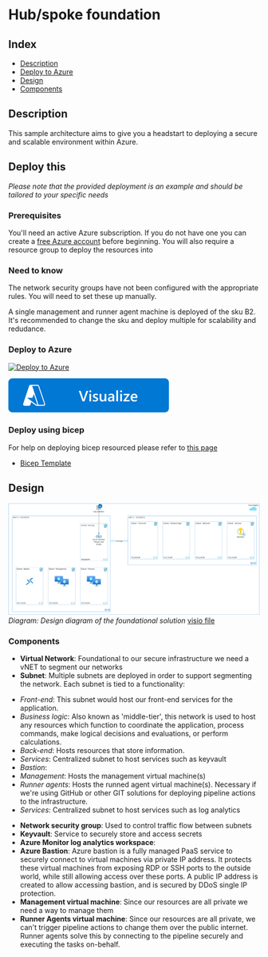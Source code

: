 # Hub/spoke foundation
## Index
* [Description](#description)
* [Deploy to Azure](#deploy-to-azure)
* [Design](#design)
* [Components](#components)

## Description
This sample architecture aims to give you a headstart to deploying a secure and scalable environment within Azure. 

## Deploy this 
*Please note that the provided deployment is an example and should be tailored to your specific needs* 

### Prerequisites
You'll need an active Azure subscription. If you do not have one you can create a [free Azure account](https://azure.microsoft.com/free/) before beginning. You will also require a resource group to deploy the resources into

### Need to know
The network security groups have not been configured with the appropriate rules. You will need to set these up manually.

A single management and runner agent machine is deployed of the sku B2. It's recommended to change the sku and deploy multiple for scalability and redudance.

### Deploy to Azure
[![Deploy to Azure](https://aka.ms/deploytoazurebutton)](https://portal.azure.com/#create/Microsoft.Template/uri/https%3A%2F%2Fraw.githubusercontent.com%2Fmarcdekeyser%2Frefarch%2Frefs%2Fheads%2Fmain%2Fcode%2Fsol_foundation_hub_spoke%2Fmain.json)

[![Visualize](https://raw.githubusercontent.com/Azure/azure-quickstart-templates/master/1-CONTRIBUTION-GUIDE/images/visualizebutton.svg?sanitize=true)](http://armviz.io/#/?load=https%3A%2F%2Fraw.githubusercontent.com%2Fmarcdekeyser%2Frefarch%2Frefs%2Fheads%2Fmain%2Fcode%2Fsol_foundation_hub_spoke%2Fmain.json)

### Deploy using bicep
For help on deploying bicep resourced please refer to [this page](/code/DeployBicep.md)
* [Bicep Template](https://github.com/marcdekeyser/refarch/blob/man/code/sol_foundation_hub_spoke)  

## Design
![Foundational solution platform](/Solutions/Foundation_hub_spoke/images/sol_foundation_hub_spoke.png)
*Diagram: Design diagram of the foundational solution*
[visio file](/Solutions/Foundation_hub_spoke/diagrams/sol_foundation_hub_spoke.vsdx)

### Components
* **Virtual Network**: Foundational to our secure infrastructure we need a vNET to segment our networks
* **Subnet**: Multiple subnets are deployed in order to support segmenting the network. Each subnet is tied to a functionality:
- *Front-end*: This subnet would host our front-end services for the application.
- *Business logic*: Also known as 'middle-tier', this network is used to host any resources which function to coordinate the application, process commands, make logical decisions and evaluations, or perform calculations. 
- *Back-end*: Hosts resources that store information. 
- *Services*: Centralized subnet to host services such as keyvault
- *Bastion*: 
- *Management*: Hosts the management virtual machine(s)
- *Runner agents*: Hosts the runned agent virtual machine(s). Necessary if we're using GitHub or other GIT solutions for deploying pipeline actions to the infrastructure.
- *Services*: Centralized subnet to host services such as log analytics
* **Network security group**: Used to control traffic flow between subnets
* **Keyvault**: Service to securely store and access secrets
* **Azure Monitor log analytics workspace**: 
* **Azure Bastion**: Azure bastion is a fully managed PaaS service to securely connect to virtual machines via private IP address. It protects these virtual machines from exposing RDP or SSH ports to the outside world, while still allowing access over these ports.
A public IP address is created to allow accessing bastion, and is secured by DDoS single IP protection.
* **Management virtual machine**: Since our resources are all private we need a way to manage them
* **Runner Agents virtual machine**: Since our resources are all private, we can't trigger pipeline actions to change them over the public internet. Runner agents solve this by connecting to the pipeline securely and executing the tasks on-behalf.
